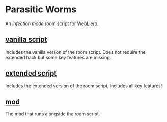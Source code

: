 # Parasitic Worms
An *infection mode* room script for [WebLiero](https://www.webliero.com/).

## [vanilla script](https://github.com/dahnte/parasitic-worms/tree/main/vanilla)
Includes the vanilla verson of the room script. Does not require the extended hack but some key features are missing.

## [extended script](https://github.com/dahnte/parasitic-worms/tree/main/extended)
Includes the extended version of the room script, includes all key features!

## [mod](https://github.com/dahnte/parasitic-worms/tree/main/mod)
The mod that runs alongside the room script.
